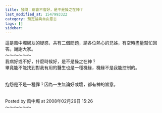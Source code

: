 ```yaml
---
title: 發問：病會不會好，是不是操之在神？
last_modified_at: 1547993322
category: 預定論與自由意志
tags: []
sidebar: 
---
```


<p>這是風中燭網友的疑惑，共有二個問題，請各位熱心的兄姊，有空時盡量幫忙回答。謝謝大家。<br/><!--more-->～～～～～～<br/>我病好或不好，什麼時候好，是不是操之在神？<br/>畢竟能不能找到對我有用的醫生也是一種機緣，機緣不是我能控制的。<br/><br/><br/>抱怨是不是一種罪？因為一生無論好或壞，都有神的旨意。<br/><br/><br/>Posted by 風中燭 at 2008年02月26日 15:26 <br/>～～～～～～<br/><br/><br/>
</p>